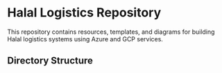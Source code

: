 # Halal Logistics Repository

This repository contains resources, templates, and diagrams for building Halal logistics systems using Azure and GCP services.

## Directory Structure
